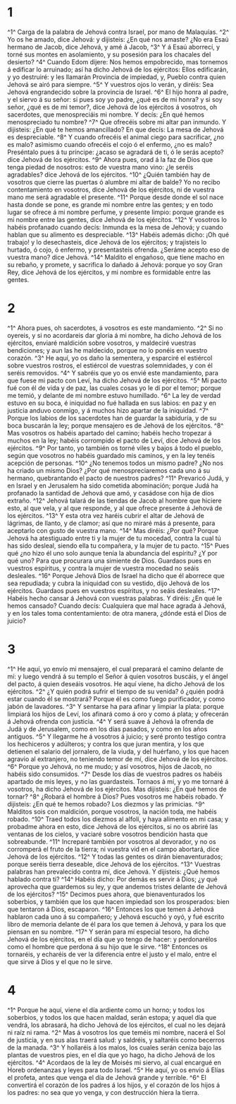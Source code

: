 # 1 
^1^ Carga de la palabra de Jehová contra Israel, por mano de Malaquías. ^2^ Yo os he amado, dice Jehová: y dijisteis: ¿En qué nos amaste? ¿No era Esaú hermano de Jacob, dice Jehová, y amé á Jacob, ^3^ Y á Esaú aborrecí, y torné sus montes en asolamiento, y su posesión para los chacales del desierto? ^4^ Cuando Edom dijere: Nos hemos empobrecido, mas tornemos á edificar lo arruinado; así ha dicho Jehová de los ejércitos: Ellos edificarán, y yo destruiré: y les llamarán Provincia de impiedad, y, Pueblo contra quien Jehová se airó para siempre. ^5^ Y vuestros ojos lo verán, y diréis: Sea Jehová engrandecido sobre la provincia de Israel. ^6^ El hijo honra al padre, y el siervo á su señor: si pues soy yo padre, ¿qué es de mi honra? y si soy señor, ¿qué es de mi temor?, dice Jehová de los ejércitos á vosotros, oh sacerdotes, que menospreciáis mi nombre. Y decís: ¿En qué hemos menospreciado tu nombre? ^7^ Que ofrecéis sobre mi altar pan inmundo. Y dijisteis: ¿En qué te hemos amancillado? En que decís: La mesa de Jehová es despreciable. ^8^ Y cuando ofrecéis el animal ciego para sacrificar, ¿no es malo? asimismo cuando ofrecéis el cojo ó el enfermo, ¿no es malo? Preséntalo pues á tu príncipe: ¿acaso se agradará de ti, ó le serás acepto? dice Jehová de los ejércitos. ^9^ Ahora pues, orad á la faz de Dios que tenga piedad de nosotros: esto de vuestra mano vino: ¿le seréis agradables? dice Jehová de los ejércitos. ^10^ ¿Quién también hay de vosotros que cierre las puertas ó alumbre mi altar de balde? Yo no recibo contentamiento en vosotros, dice Jehová de los ejércitos, ni de vuestra mano me será agradable el presente. ^11^ Porque desde donde el sol nace hasta donde se pone, es grande mi nombre entre las gentes; y en todo lugar se ofrece á mi nombre perfume, y presente limpio: porque grande es mi nombre entre las gentes, dice Jehová de los ejércitos. ^12^ Y vosotros lo habéis profanado cuando decís: Inmunda es la mesa de Jehová; y cuando hablan que su alimento es despreciable. ^13^ Habéis además dicho: ¡Oh qué trabajo! y lo desechasteis, dice Jehová de los ejércitos; y trajisteis lo hurtado, ó cojo, ó enfermo, y presentasteis ofrenda. ¿Seráme acepto eso de vuestra mano? dice Jehová. ^14^ Maldito el engañoso, que tiene macho en su rebaño, y promete, y sacrifica lo dañado á Jehová: porque yo soy Gran Rey, dice Jehová de los ejércitos, y mi nombre es formidable entre las gentes. 

# 2 
^1^ Ahora pues, oh sacerdotes, á vosotros es este mandamiento. ^2^ Si no oyereis, y si no acordareis dar gloria á mi nombre, ha dicho Jehová de los ejércitos, enviaré maldición sobre vosotros, y maldeciré vuestras bendiciones; y aun las he maldecido, porque no lo ponéis en vuestro corazón. ^3^ He aquí, yo os daño la sementera, y esparciré el estiércol sobre vuestros rostros, el estiércol de vuestras solemnidades, y con él seréis removidos. ^4^ Y sabréis que yo os envié este mandamiento, para que fuese mi pacto con Leví, ha dicho Jehová de los ejércitos. ^5^ Mi pacto fué con él de vida y de paz, las cuales cosas yo le dí por el temor; porque me temió, y delante de mi nombre estuvo humillado. ^6^ La ley de verdad estuvo en su boca, é iniquidad no fué hallada en sus labios: en paz y en justicia anduvo conmigo, y á muchos hizo apartar de la iniquidad. ^7^ Porque los labios de los sacerdotes han de guardar la sabiduría, y de su boca buscarán la ley; porque mensajero es de Jehová de los ejércitos. ^8^ Mas vosotros os habéis apartado del camino; habéis hecho tropezar á muchos en la ley; habéis corrompido el pacto de Leví, dice Jehová de los ejércitos. ^9^ Por tanto, yo también os torné viles y bajos á todo el pueblo, según que vosotros no habéis guardado mis caminos, y en la ley tenéis acepción de personas. ^10^ ¿No tenemos todos un mismo padre? ¿No nos ha criado un mismo Dios? ¿Por qué menospreciaremos cada uno á su hermano, quebrantando el pacto de nuestros padres? ^11^ Prevaricó Judá, y en Israel y en Jerusalem ha sido cometida abominación; porque Judá ha profanado la santidad de Jehová que amó, y casádose con hija de dios extraño. ^12^ Jehová talará de las tiendas de Jacob al hombre que hiciere esto, al que vela, y al que responde, y al que ofrece presente á Jehová de los ejércitos. ^13^ Y esta otra vez haréis cubrir el altar de Jehová de lágrimas, de llanto, y de clamor; así que no miraré más á presente, para aceptarlo con gusto de vuestra mano. ^14^ Mas diréis: ¿Por qué? Porque Jehová ha atestiguado entre ti y la mujer de tu mocedad, contra la cual tú has sido desleal, siendo ella tu compañera, y la mujer de tu pacto. ^15^ Pues qué ¿no hizo él uno solo aunque tenía la abundancia del espíritu? ¿Y por qué uno? Para que procurara una simiente de Dios. Guardaos pues en vuestros espíritus, y contra la mujer de vuestra mocedad no seáis desleales. ^16^ Porque Jehová Dios de Israel ha dicho que él aborrece que sea repudiada; y cubra la iniquidad con su vestido, dijo Jehová de los ejércitos. Guardaos pues en vuestros espíritus, y no seáis desleales. ^17^ Habéis hecho cansar á Jehová con vuestras palabras. Y diréis: ¿En qué le hemos cansado? Cuando decís: Cualquiera que mal hace agrada á Jehová, y en los tales toma contentamiento: de otra manera, ¿dónde está el Dios de juicio? 

# 3 
^1^ He aquí, yo envío mi mensajero, el cual preparará el camino delante de mí: y luego vendrá á su templo el Señor á quien vosotros buscáis, y el ángel del pacto, á quien deseáis vosotros. He aquí viene, ha dicho Jehová de los ejércitos. ^2^ ¿Y quién podrá sufrir el tiempo de su venida? ó ¿quién podrá estar cuando él se mostrará? Porque él es como fuego purificador, y como jabón de lavadores. ^3^ Y sentarse ha para afinar y limpiar la plata: porque limpiará los hijos de Leví, los afinará como á oro y como á plata; y ofrecerán á Jehová ofrenda con justicia. ^4^ Y será suave á Jehová la ofrenda de Judá y de Jerusalem, como en los días pasados, y como en los años antiguos. ^5^ Y llegarme he á vosotros á juicio; y seré pronto testigo contra los hechiceros y adúlteros; y contra los que juran mentira, y los que detienen el salario del jornalero, de la viuda, y del huérfano, y los que hacen agravio al extranjero, no teniendo temor de mí, dice Jehová de los ejércitos. ^6^ Porque yo Jehová, no me mudo; y así vosotros, hijos de Jacob, no habéis sido consumidos. ^7^ Desde los días de vuestros padres os habéis apartado de mis leyes, y no las guardasteis. Tornaos á mí, y yo me tornaré á vosotros, ha dicho Jehová de los ejércitos. Mas dijisteis: ¿En qué hemos de tornar? ^8^ ¿Robará el hombre á Dios? Pues vosotros me habéis robado. Y dijisteis: ¿En qué te hemos robado? Los diezmos y las primicias. ^9^ Malditos sois con maldición, porque vosotros, la nación toda, me habéis robado. ^10^ Traed todos los diezmos al alfolí, y haya alimento en mi casa; y probadme ahora en esto, dice Jehová de los ejércitos, si no os abriré las ventanas de los cielos, y vaciaré sobre vosotros bendición hasta que sobreabunde. ^11^ Increparé también por vosotros al devorador, y no os corromperá el fruto de la tierra; ni vuestra vid en el campo abortará, dice Jehová de los ejércitos. ^12^ Y todas las gentes os dirán bienaventurados; porque seréis tierra deseable, dice Jehová de los ejércitos. ^13^ Vuestras palabras han prevalecido contra mí, dice Jehová. Y dijisteis: ¿Qué hemos hablado contra ti? ^14^ Habéis dicho: Por demás es servir á Dios; ¿y qué aprovecha que guardemos su ley, y que andemos tristes delante de Jehová de los ejércitos? ^15^ Decimos pues ahora, que bienaventurados los soberbios, y también que los que hacen impiedad son los prosperados: bien que tentaron á Dios, escaparon. ^16^ Entonces los que temen á Jehová hablaron cada uno á su compañero; y Jehová escuchó y oyó, y fué escrito libro de memoria delante de él para los que temen á Jehová, y para los que piensan en su nombre. ^17^ Y serán para mí especial tesoro, ha dicho Jehová de los ejércitos, en el día que yo tengo de hacer: y perdonarélos como el hombre que perdona á su hijo que le sirve. ^18^ Entonces os tornaréis, y echaréis de ver la diferencia entre el justo y el malo, entre el que sirve á Dios y el que no le sirve. 

# 4 
^1^ Porque he aquí, viene el día ardiente como un horno; y todos los soberbios, y todos los que hacen maldad, serán estopa; y aquel día que vendrá, los abrasará, ha dicho Jehová de los ejércitos, el cual no les dejará ni raíz ni rama. ^2^ Mas á vosotros los que teméis mi nombre, nacerá el Sol de justicia, y en sus alas traerá salud: y saldréis, y saltaréis como becerros de la manada. ^3^ Y hollaréis á los malos, los cuales serán ceniza bajo las plantas de vuestros pies, en el día que yo hago, ha dicho Jehová de los ejércitos. ^4^ Acordaos de la ley de Moisés mi siervo, al cual encargué en Horeb ordenanzas y leyes para todo Israel. ^5^ He aquí, yo os envío á Elías el profeta, antes que venga el día de Jehová grande y terrible. ^6^ El convertirá el corazón de los padres á los hijos, y el corazón de los hijos á los padres: no sea que yo venga, y con destrucción hiera la tierra. 